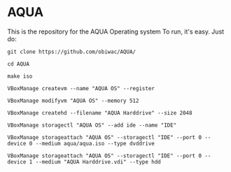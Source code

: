 # AQUA
This is the repository for the AQUA Operating system
To run, it's easy. Just do:

`git clone https://github.com/obiwac/AQUA/`

`cd AQUA`

`make iso`

`VBoxManage createvm --name "AQUA OS" --register`

`VBoxManage modifyvm "AQUA OS" --memory 512`

`VBoxManage createhd --filename "AQUA Harddrive" --size 2048`

`VBoxManage storagectl "AQUA OS" --add ide --name "IDE"`

`VBoxManage storageattach "AQUA OS" --storagectl "IDE" --port 0 --device 0 --medium aqua/aqua.iso --type dvddrive`

`VBoxManage storageattach "AQUA OS" --storagectl "IDE" --port 0 --device 1 --medium "AQUA Harddrive.vdi" --type hdd`
